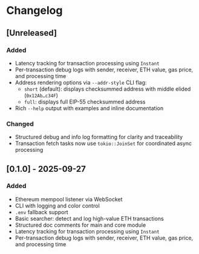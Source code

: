 # Changelog

## [Unreleased]

### Added
- Latency tracking for transaction processing using `Instant`
- Per-transaction debug logs with sender, receiver, ETH value, gas price, and processing time
- Address rendering options via `--addr-style` CLI flag:
  - `short` (default): displays checksummed address with middle elided (`0x12Ab…c34F`)
  - `full`: displays full EIP-55 checksummed address
- Rich `--help` output with examples and inline documentation

### Changed
- Structured debug and info log formatting for clarity and traceability
- Transaction fetch tasks now use `tokio::JoinSet` for coordinated async processing

## [0.1.0] - 2025-09-27

### Added

- Ethereum mempool listener via WebSocket
- CLI with logging and color control
- `.env` fallback support
- Basic searcher: detect and log high-value ETH transactions
- Structured doc comments for main and core module
- Latency tracking for transaction processing using `Instant`
- Per-transaction debug logs with sender, receiver, ETH value, gas price, and processing time
